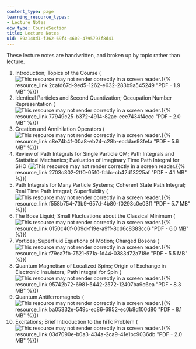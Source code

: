 ```yaml
---
content_type: page
learning_resource_types:
- Lecture Notes
ocw_type: CourseSection
title: Lecture Notes
uid: 89a148d1-f362-69f4-4602-4795793f8d41
---
```


These lecture notes are handwritten, and broken up by topic rather than lecture.

1.  Introduction; Topics of the Course (![This resource may not render correctly in a screen reader.](/images/inacessible.gif){{% resource_link 2cafd67d-9ed5-1262-e632-283b9a545249 "PDF - 1.9 MB" %}})
2.  Identical Particles and Second Quantization; Occupation Number Representation (![This resource may not render correctly in a screen reader.](/images/inacessible.gif){{% resource_link 77949c25-b372-4914-82ae-eee7434f4ccc "PDF - 2.0 MB" %}})
3.  Creation and Annihilation Operators (![This resource may not render correctly in a screen reader.](/images/inacessible.gif){{% resource_link c8e74b4f-00a8-eb24-c28b-ecddae93fefa "PDF - 5.6 MB" %}})
4.  Review of Path Integrals for Single Particle QM; Path Integrals and Statistical Mechanics; Evaluation of Imaginary Time Path Integral for SHO (![This resource may not render correctly in a screen reader.](/images/inacessible.gif){{% resource_link 2703c302-2ff0-05f0-fddc-cb42d13225af "PDF - 4.1 MB" %}})
5.  Path Integrals for Many Particle Systems; Coherent State Path Integral; Real Time Path Integral; Superfluidity (![This resource may not render correctly in a screen reader.](/images/inacessible.gif){{% resource_link f558b754-73b9-657d-4b80-f0293c0e03ff "PDF - 5.7 MB" %}})
6.  The Bose Liquid; Small Fluctuations about the Classical Minimum (![This resource may not render correctly in a screen reader.](/images/inacessible.gif){{% resource_link 0150c40f-009d-f19e-a9ff-8cd6c8383cc6 "PDF - 6.0 MB" %}})
7.  Vortices; Superfluid Equations of Motion; Charged Bosons (![This resource may not render correctly in a screen reader.](/images/inacessible.gif){{% resource_link f79ea7fb-7521-571a-1d44-0383d72a718e "PDF - 5.5 MB" %}})
8.  Quantum Magnetism of Localized Spins; Origin of Exchange in Electronic Insulators; Path Integral for Spin (![This resource may not render correctly in a screen reader.](/images/inacessible.gif){{% resource_link 95742b72-6981-5442-2572-12407ba9c6ea "PDF - 8.3 MB" %}})
9.  Quantum Antiferromagnets (![This resource may not render correctly in a screen reader.](/images/inacessible.gif){{% resource_link ba05332e-549c-ec86-6952-ec0b8d100d80 "PDF - 8.1 MB" %}})
10.  Excitations; Brief Introduction to the hiTc Problem (![This resource may not render correctly in a screen reader.](/images/inacessible.gif){{% resource_link 03d7090e-b0a3-434a-2ca9-41e1bc9036db "PDF - 2.0 MB" %}})